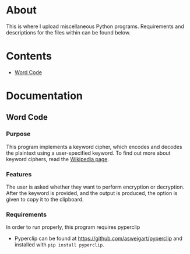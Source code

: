 <h1>About</h1>
<p>This is where I upload miscellaneous Python programs. Requirements and descriptions for the files within can be found below.</p>

<h1>Contents</h1>
<ul>
  <li><a href="#wordcode">Word Code</a></li>
</ul>

<h1>Documentation</h1>

<h2 id="wordcode">Word Code</h2>

<h3>Purpose</h3>
<p>This program implements a keyword cipher, which encodes and decodes the plaintext using a user-specified keyword. To find out more 
about keyword ciphers, read the <a href="https://en.wikipedia.org/wiki/Keyword_cipher">Wikipedia page</a>.</p>

<h3>Features</h3>
<p>The user is asked whether they want to perform encryption or decryption. After the keyword is provided, and the output is produced, 
the option is given to copy it to the clipboard.</p>

<h3>Requirements</h3>
<p>In order to run properly, this program requires pyperclip</p>
<ul>
  <li>Pyperclip can be found at <a href="https://github.com/asweigart/pyperclip">https://github.com/asweigart/pyperclip</a> and 
  installed with <code>pip install pyperclip</code>.</li>
</ul>
